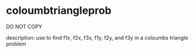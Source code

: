 # coloumbtriangleprob
DO NOT COPY

description: use to find f1x, f2x, f3x, f1y, f2y, and f3y in a coloumbs triangle problem

